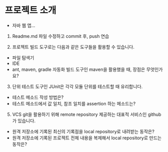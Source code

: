 # 프로젝트 소개
- 자바 웹 앱...

1. Readme.md 파일 수정하고 commit 후, push 연습

2. 프로젝트 빌드 도구로는 다음과 같은 도구들을 활용할 수 있습니다.
 - 파일 탐색기
 - IDE
 - ant, maven, gradle
 자동화 빌드 도구인 maven을 활용했을 때, 장점은 무엇인가요? 

3. 단위 테스트 도구인 JUnit은 각각 모듈 단위를 테스트할 때 유리합니다. 
 - 테스트 메소드 작성 방법은?
 - 테스트 메소드에서 값 일치, 참조 일치를 assertion 하는 메소드는?

5. VCS git을 활용하기 위해 remote repository 제공하는 대표적 서비스인 github가 있습니다.
 - 원격 저장소에 기록된 최신의 기록점을 local repository로 내려받는 동작은?
 - 원격 저장소에 기록된 프로젝트 전체 내용을 복제해서 local repository로 만드는 동작은? 
